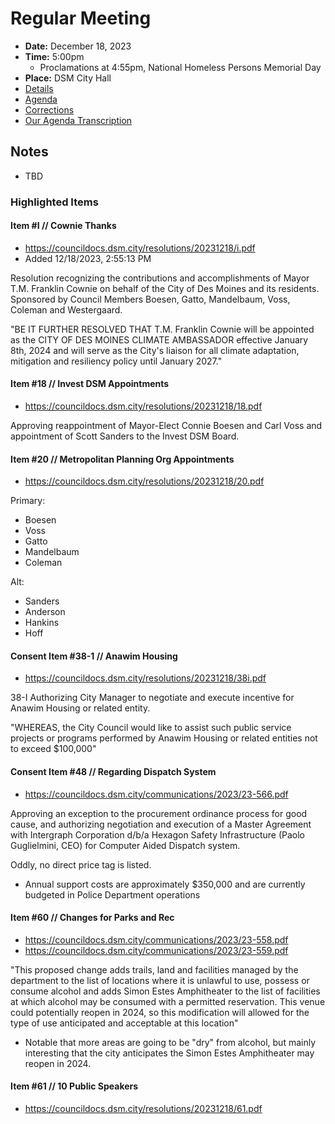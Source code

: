 # Regular Meeting

- **Date:** December 18, 2023
- **Time:** 5:00pm
    - Proclamations at 4:55pm, National Homeless Persons Memorial Day 
- **Place:** DSM City Hall
- [Details](https://www.dsm.city/citycouncil_detail_T60_R2692.php)
- [Agenda](https://councildocs.dsm.city/agendas/ag20231218.pdf)
- [Corrections](https://councildocs.dsm.city/corrections/20231218%20cap.pdf)
- [Our Agenda Transcription](#/view/agenda~2023~transcription~12-18_RM)

## Notes

- TBD

### Highlighted Items

#### Item #I // Cownie Thanks

- https://councildocs.dsm.city/resolutions/20231218/i.pdf
- Added 12/18/2023, 2:55:13 PM 

Resolution recognizing the contributions and accomplishments of Mayor T.M. Franklin 
Cownie on behalf of the City of Des Moines and its residents. Sponsored by Council 
Members Boesen, Gatto, Mandelbaum, Voss, Coleman and Westergaard. 

"BE IT FURTHER RESOLVED THAT T.M. Franklin Cownie will be appointed as the CITY OF DES
 MOINES CLIMATE AMBASSADOR effective January 8th, 2024 and will serve as the City's liaison for all
 climate adaptation, mitigation and resiliency policy until January 2027."

#### Item #18 // Invest DSM Appointments

- https://councildocs.dsm.city/resolutions/20231218/18.pdf

Approving reappointment of Mayor-Elect Connie Boesen and Carl Voss and appointment of Scott Sanders to the Invest DSM Board. 

#### Item #20 // Metropolitan Planning Org Appointments

- https://councildocs.dsm.city/resolutions/20231218/20.pdf

Primary:
- Boesen
- Voss
- Gatto
- Mandelbaum
- Coleman

Alt:
- Sanders
- Anderson
- Hankins
- Hoff

#### Consent Item #38-1 // Anawim Housing

- https://councildocs.dsm.city/resolutions/20231218/38i.pdf

38-I Authorizing City Manager to negotiate and execute incentive for Anawim Housing or related entity. 

"WHEREAS, the City Council would like to assist such public service projects or programs
 performed by Anawim Housing or related entities not to exceed $100,000"

#### Consent Item #48 // Regarding Dispatch System

- https://councildocs.dsm.city/communications/2023/23-566.pdf

Approving an exception to the procurement ordinance process for good cause, and authorizing
negotiation and execution of a Master Agreement with Intergraph Corporation d/b/a Hexagon Safety
Infrastructure (Paolo Guglielmini, CEO) for Computer Aided Dispatch system.

Oddly, no direct price tag is listed.

-  Annual support costs are approximately $350,000 and are currently budgeted in Police Department operations

#### Item #60 // Changes for Parks and Rec

- https://councildocs.dsm.city/communications/2023/23-558.pdf
- https://councildocs.dsm.city/communications/2023/23-559.pdf

"This proposed change adds trails, land and facilities managed by the department to the list of locations where it is unlawful
to use, possess or consume alcohol and adds Simon Estes Amphitheater to the list of facilities
at which alcohol may be consumed with a permitted reservation. This venue could potentially
reopen in 2024, so this modification will allowed for the type of use anticipated and acceptable
at this location"

- Notable that more areas are going to be "dry" from alcohol, but mainly interesting that the city anticipates the Simon Estes Amphitheater may reopen in 2024.


#### Item #61 // 10 Public Speakers

- https://councildocs.dsm.city/resolutions/20231218/61.pdf


